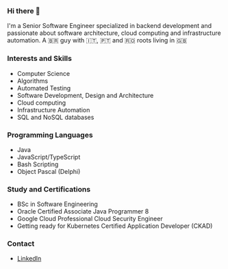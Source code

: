 ### Hi there 👋

I'm a Senior Software Engineer specialized in backend development and passionate about software architecture, cloud computing and infrastructure automation. A 🇧🇷 guy with 🇮🇹, 🇵🇹 and 🇷🇴 roots living in 🇬🇧

### Interests and Skills
* Computer Science
* Algorithms
* Automated Testing
* Software Development, Design and Architecture 
* Cloud computing
* Infrastructure Automation
* SQL and NoSQL databases

### Programming Languages
* Java
* JavaScript/TypeScript
* Bash Scripting
* Object Pascal (Delphi)

### Study and Certifications
* BSc in Software Engineering
* Oracle Certified Associate Java Programmer 8
* Google Cloud Professional Cloud Security Engineer
* Getting ready for Kubernetes Certified Application Developer (CKAD)

### Contact
* [LinkedIn](https://www.linkedin.com/in/willian-azevedo/)
